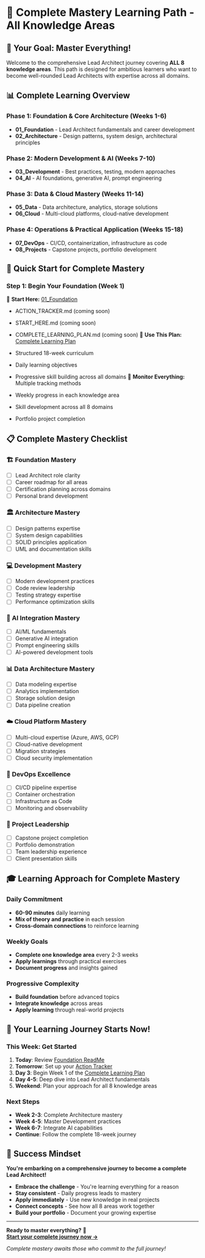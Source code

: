 # 🎯 Complete Mastery Learning Path - All Knowledge Areas

## 🌟 Your Goal: Master Everything!

Welcome to the comprehensive Lead Architect journey covering **ALL 8 knowledge areas**. This path is designed for ambitious learners who want to become well-rounded Lead Architects with expertise across all domains.

## 📊 Complete Learning Overview

### **Phase 1: Foundation & Core Architecture (Weeks 1-6)**

- **01_Foundation** - Lead Architect fundamentals and career development
- **02_Architecture** - Design patterns, system design, architectural principles

### **Phase 2: Modern Development & AI (Weeks 7-10)**

- **03_Development** - Best practices, testing, modern approaches
- **04_AI** - AI foundations, generative AI, prompt engineering

### **Phase 3: Data & Cloud Mastery (Weeks 11-14)**

- **05_Data** - Data architecture, analytics, storage solutions
- **06_Cloud** - Multi-cloud platforms, cloud-native development

### **Phase 4: Operations & Practical Application (Weeks 15-18)**

- **07_DevOps** - CI/CD, containerization, infrastructure as code
- **08_Projects** - Capstone projects, portfolio development

## 🚀 Quick Start for Complete Mastery

### **Step 1: Begin Your Foundation (Week 1)**

📍 **Start Here:** [01_Foundation](../01_Foundation/ReadMe.md)

- ACTION_TRACKER.md (coming soon)
- START_HERE.md (coming soon)
- COMPLETE_LEARNING_PLAN.md (coming soon)
📍 **Use This Plan:** [Complete Learning Plan](../09_Documentation/COMPLETE_LEARNING_PLAN.md)

- Structured 18-week curriculum
- Daily learning objectives
- Progressive skill building across all domains
📍 **Monitor Everything:** Multiple tracking methods

- Weekly progress in each knowledge area
- Skill development across all 8 domains
- Portfolio project completion

## 📋 Complete Mastery Checklist

### **🏗️ Foundation Mastery**

- [ ] Lead Architect role clarity
- [ ] Career roadmap for all areas
- [ ] Certification planning across domains
- [ ] Personal brand development

### **🏛️ Architecture Mastery**

- [ ] Design patterns expertise
- [ ] System design capabilities
- [ ] SOLID principles application
- [ ] UML and documentation skills

### **💻 Development Mastery**

- [ ] Modern development practices
- [ ] Code review leadership
- [ ] Testing strategy expertise
- [ ] Performance optimization skills

### **🤖 AI Integration Mastery**

- [ ] AI/ML fundamentals
- [ ] Generative AI integration
- [ ] Prompt engineering skills
- [ ] AI-powered development tools

### **📊 Data Architecture Mastery**

- [ ] Data modeling expertise
- [ ] Analytics implementation
- [ ] Storage solution design
- [ ] Data pipeline creation

### **☁️ Cloud Platform Mastery**

- [ ] Multi-cloud expertise (Azure, AWS, GCP)
- [ ] Cloud-native development
- [ ] Migration strategies
- [ ] Cloud security implementation

### **🔧 DevOps Excellence**

- [ ] CI/CD pipeline expertise
- [ ] Container orchestration
- [ ] Infrastructure as Code
- [ ] Monitoring and observability

### **🎯 Project Leadership**

- [ ] Capstone project completion
- [ ] Portfolio demonstration
- [ ] Team leadership experience
- [ ] Client presentation skills

## 🎓 Learning Approach for Complete Mastery

### **Daily Commitment**

- **60-90 minutes** daily learning
- **Mix of theory and practice** in each session
- **Cross-domain connections** to reinforce learning

### **Weekly Goals**

- **Complete one knowledge area** every 2-3 weeks
- **Apply learnings** through practical exercises
- **Document progress** and insights gained

### **Progressive Complexity**

- **Build foundation** before advanced topics
- **Integrate knowledge** across areas
- **Apply learning** through real-world projects

## 🏁 Your Learning Journey Starts Now!

### **This Week: Get Started**

1. **Today**: Review [Foundation ReadMe](../01_Foundation/ReadMe.md)
2. **Tomorrow**: Set up your [Action Tracker](../01_Foundation/ArchitectsJourney/ACTION_TRACKER.md)
3. **Day 3**: Begin Week 1 of the [Complete Learning Plan](../09_Documentation/COMPLETE_LEARNING_PLAN.md)
4. **Day 4-5**: Deep dive into Lead Architect fundamentals
5. **Weekend**: Plan your approach for all 8 knowledge areas

### **Next Steps**

- **Week 2-3**: Complete Architecture mastery
- **Week 4-5**: Master Development practices
- **Week 6-7**: Integrate AI capabilities
- **Continue**: Follow the complete 18-week journey

## 🌟 Success Mindset

**You're embarking on a comprehensive journey to become a complete Lead Architect!**

- **Embrace the challenge** - You're learning everything for a reason
- **Stay consistent** - Daily progress leads to mastery
- **Apply immediately** - Use new knowledge in real projects
- **Connect concepts** - See how all 8 areas work together
- **Build your portfolio** - Document your growing expertise

---

**Ready to master everything?** 🚀  
**[Start your complete journey now →](../01_Foundation/ArchitectsJourney/START_HERE.md)**

_Complete mastery awaits those who commit to the full journey!_
